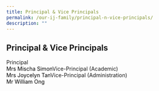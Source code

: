 ```yaml
---
title: Principal & Vice Principals
permalink: /our-ij-family/principal-n-vice-principals/
description: ""
---
```

## Principal & Vice Principals

Principal<br><span style="font-weight:400;color:#000">Mrs Mischa Simon</span></th></tr></thead><tbody><tr><td style="background-color:#FFF;border-color:black;border-style:solid;border-width:1px;font-family:Arial, sans-serif;font-size:14px;font-weight:bold;overflow:hidden;padding:10px 5px;text-align:center;vertical-align:top;word-break:normal">Vice-Principal (Academic)<br><span style="font-weight:400;color:#000">Mrs Joycelyn Tan</span></td></tr><tr><td style="background-color:#FFF;border-color:black;border-style:solid;border-width:1px;font-family:Arial, sans-serif;font-size:14px;font-weight:bold;overflow:hidden;padding:10px 5px;text-align:center;vertical-align:top;word-break:normal">Vice-Principal (Administration)<br><span style="font-weight:400;color:#000">Mr William Ong</span></td></tr></tbody></table>